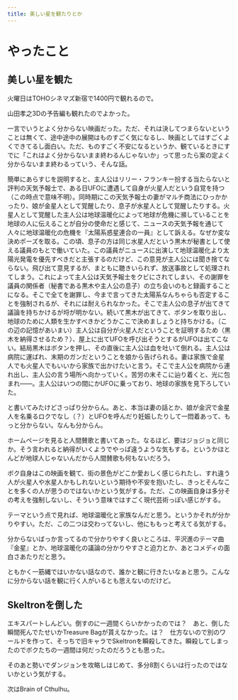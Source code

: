 ```yaml
---
title: 美しい星を観たりとか
---
```


# やったこと

## 美しい星を観た

火曜日はTOHOシネマズ新宿で1400円で観れるので。

山田孝之3Dの予告編も観れたのでよかった。

一言でいうとよく分からない映画だった。ただ、それは決してつまらないということは無くて、途中途中の展開はものすごく気になるし、映画としてはすごくよくできてるし面白い。ただ、ものすごく不安になるというか、観ているときにすでに「これはよく分からないまま終わるんじゃないか」って思ったら案の定よく分からないまま終わるっていう、そんな話。

簡単にあらすじを説明すると、主人公はリリー・フランキー扮する当たらないと評判の天気予報士で、ある日UFOに遭遇して自身が火星人だという自覚を持つ（この時点で意味不明）。同時期にこの天気予報士の妻がマルチ商法にひっかかったり、娘が金星人として覚醒したり、息子が水星人として覚醒したりする。火星人として覚醒した主人公は地球温暖化によって地球が危機に瀕していることを地球の人に伝えることが自分の使命だと感じて、ニュースの天気予報を通じて人々に地球温暖化の危機を『太陽系惑星連合の一員』として訴える。なぜか変な決めポーズを取る。この頃、息子の方は同じ水星人だという黒木が秘書として使える議員のもとで働いていた。この議員がニュースに出演して地球温暖化より太陽光発電を優先すべきだと主張するのだけど、この意見が主人公には聞き捨てならない。飛び出て意見するが、まともに聴きいられず、放送事故として処理されてしまう。これによって主人公は天気予報士をクビにされてしまい、その謝罪を議員の関係者（秘書である黒木や主人公の息子）の立ち会いのもと録画することになる。そこで全てを謝罪し、今まで言ってきた太陽系なんちゃらも否定することを強制されるが、それには耐えられなかった。そこで主人公の息子が出てきて議論を持ちかけるが埒が明かない。続いて黒木が出てきて、ボタンを取り出し、地球のために人類を生かすべきかどうかここで決めましょうと持ちかける。（この辺の記憶があいまい）主人公は自分が火星人だということを証明するため（黒木を納得させるため？）、屋上に出てUFOを呼び出そうとするがUFOは出てこない。結局黒木はボタンを押し、その直後に主人公は血を吐いて倒れる。主人公は病院に運ばれ、末期のガンだということを娘から告げられる。妻は家族で金星人でも火星人でもいいから家族で出かけたいと言う。そこで主人公を病院から連れ出し、主人公の言う場所へ向かっていく。苦労の末そこに辿り着くと、光に包まれ——。主人公はいつの間にかUFOに乗っており、地球の家族を見下ろしていた。

と書いてみたけどさっぱり分からん。あと、本当は妻の話とか、娘が金沢で金星人を名乗るロクでなし（？）とUFOを呼んだり妊娠したりして一悶着あって、もっと分からない。なんも分からん。

ホームページを見ると人間賛歌と書いてあった。なるほど、要はジョジョと同じか。そう言われると納得がいくようでやっぱ違うような気もする。というかほとんどが地球人じゃないんだから人間賛歌も何もないだろう。

ボク自身はこの映画を観て、街の景色がどこか愛おしく感じられたし、すれ違う人が火星人や水星人かもしれないという期待や不安を抱いたし、きっとそんなことを多くの人が思うのではないかという気がする。ただ、この映画自身は多分その考えを強制しないし、そういう意味ではすごく現代芸術っぽい感じがする。

テーマという点で見れば、地球温暖化と家族なんだと思う。というかそれが分かりやすい。ただ、この二つは交わってないし、他にももっと考えてる気がする。

分からないばっか言ってるので分かりやすく良いところは、平沢進のテーマ曲『金星』とか、地球温暖化の議論の分かりやすさと迫力とか、あとコメディの面白さあたりだと思う。

ともかく一筋縄ではいかない話なので、誰かと観に行きたいなぁと思う。こんなに分からない話を観に行く人がいるとも思えないのだけど。

## Skeltronを倒した

エキスパートしんどい。倒すのに一週間くらいかかったのでは？　あと、倒した瞬間死んでたせいかTreasure Bagが貰えなかった。は？　仕方ないので別のワールドを作って、そっちで旧キャラでSkeltronを瞬殺してきた。瞬殺してしまったのでボクたちの一週間は何だったのだろうとも思った。

そのあと勢いでダンジョンを攻略しはじめて、多分8割くらいは行ったのではないかという気がする。

次はBrain of Cthulhu。
